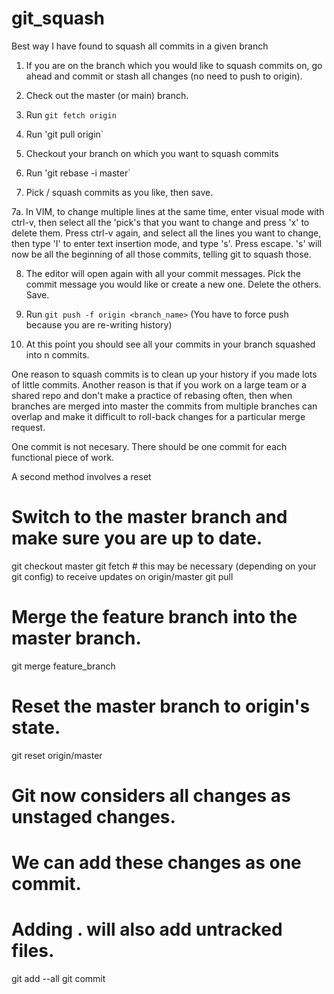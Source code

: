 # git_squash
Best way I have found to squash all commits in a given branch

1. If you are on the branch which you would like to squash commits on, go ahead and commit or stash all changes (no need to push to origin).

2. Check out the master (or main) branch.

3. Run `git fetch origin`

4. Run 'git pull origin`

5. Checkout your branch on which you want to squash commits

6. Run 'git rebase -i master`

7. Pick / squash commits as you like, then save.

  7a. In VIM, to change multiple lines at the same time, enter visual mode with ctrl-v, then select all the 'pick's that you want to change and press 'x' to delete them.  Press ctrl-v again, and select all the lines you want to change, then type 'I' to enter text insertion mode, and type 's'.  Press escape.  's' will now be all the beginning of all those commits, telling git to squash those.

8. The editor will open again with all your commit messages.  Pick the commit message you would like or create a new one.  Delete the others.  Save.

9. Run `git push -f origin <branch_name>` (You have to force push because you are re-writing history)

10.  At this point you should see all your commits in your branch squashed into n commits.

One reason to squash commits is to clean up your history if you made lots of little commits.
Another reason is that if you work on a large team or a shared repo and don't make a practice of rebasing often, then when branches are merged into master the commits from multiple branches can overlap and make it difficult to roll-back changes for a particular merge request.

One commit is not necesary.  There should be one commit for each functional piece of work.


A second method involves a reset

# Switch to the master branch and make sure you are up to date.
git checkout master
git fetch # this may be necessary (depending on your git config) to receive updates on origin/master
git pull

# Merge the feature branch into the master branch.
git merge feature_branch

# Reset the master branch to origin's state.
git reset origin/master

# Git now considers all changes as unstaged changes.
# We can add these changes as one commit.
# Adding . will also add untracked files.
git add --all
git commit
